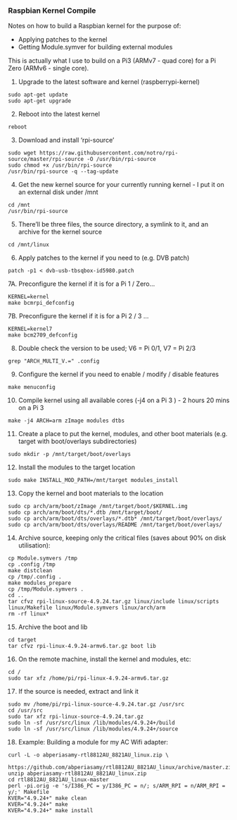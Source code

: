 ### Raspbian Kernel Compile
Notes on how to build a Raspbian kernel for the purpose of:
* Applying patches to the kernel
* Getting Module.symver for building external modules

This is actually what I use to build on a Pi3 (ARMv7 - quad core) for a Pi Zero (ARMv6 - single core).

1. Upgrade to the latest software and kernel (raspberrypi-kernel) 
```
sudo apt-get update 
sudo apt-get upgrade
```

2. Reboot into the latest kernel
```
reboot
```

3. Download and install ‘rpi-source’
```
sudo wget https://raw.githubusercontent.com/notro/rpi-source/master/rpi-source -O /usr/bin/rpi-source 
sudo chmod +x /usr/bin/rpi-source
/usr/bin/rpi-source -q --tag-update
```

4. Get the new kernel source for your currently running kernel - I put it on an external disk under /mnt
```
cd /mnt
/usr/bin/rpi-source
```

5. There’ll be three files, the source directory, a symlink to it, and an archive for the kernel source
```
cd /mnt/linux
```

6. Apply patches to the kernel if you need to (e.g. DVB patch)
```
patch -p1 < dvb-usb-tbsqbox-id5980.patch
```

7A. Preconfigure the kernel if it is for a Pi 1 / Zero…
```
KERNEL=kernel
make bcmrpi_defconfig
```

7B. Preconfigure the kernel if it is for a Pi 2 / 3 …
```
KERNEL=kernel7
make bcm2709_defconfig
```

8. Double check the version to be used; V6 = Pi 0/1, V7 = Pi 2/3
```
grep "ARCH_MULTI_V.=" .config
```

9. Configure the kernel if you need to enable / modify / disable features
```
make menuconfig
```

10. Compile kernel using all available cores (-j4 on a Pi 3 ) - 2 hours  20 mins on a Pi 3
```
make -j4 ARCH=arm zImage modules dtbs
```

11. Create a place to put the kernel, modules, and other boot materials (e.g. target with boot/overlays subdirectories) 
```
sudo mkdir -p /mnt/target/boot/overlays
```

12. Install the modules to the target location 
```
sudo make INSTALL_MOD_PATH=/mnt/target modules_install
```

13. Copy the kernel and boot materials to the location
```
sudo cp arch/arm/boot/zImage /mnt/target/boot/$KERNEL.img
sudo cp arch/arm/boot/dts/*.dtb /mnt/target/boot/
sudo cp arch/arm/boot/dts/overlays/*.dtb* /mnt/target/boot/overlays/
sudo cp arch/arm/boot/dts/overlays/README /mnt/target/boot/overlays/
```

14. Archive source, keeping only the critical files (saves about 90% on disk utilisation):
```
cp Module.symvers /tmp
cp .config /tmp
make distclean
cp /tmp/.config .
make modules_prepare
cp /tmp/Module.symvers .
cd ..
tar cfvz rpi-linux-source-4.9.24.tar.gz linux/include linux/scripts linux/Makefile linux/Module.symvers linux/arch/arm
rm -rf linux*
```

15. Archive the boot and lib
```
cd target
tar cfvz rpi-linux-4.9.24-armv6.tar.gz boot lib
```

16. On the remote machine, install the kernel and modules, etc:
```
cd /
sudo tar xfz /home/pi/rpi-linux-4.9.24-armv6.tar.gz
```

17. If the source is needed, extract and link it
```
sudo mv /home/pi/rpi-linux-source-4.9.24.tar.gz /usr/src
cd /usr/src
sudo tar xfz rpi-linux-source-4.9.24.tar.gz
sudo ln -sf /usr/src/linux /lib/modules/4.9.24+/build
sudo ln -sf /usr/src/linux /lib/modules/4.9.24+/source
```

18. Example: Building a module for my AC Wifi adapter:
```
curl -L -o abperiasamy-rtl8812AU_8821AU_linux.zip \
    https://github.com/abperiasamy/rtl8812AU_8821AU_linux/archive/master.zip
unzip abperiasamy-rtl8812AU_8821AU_linux.zip
cd rtl8812AU_8821AU_linux-master
perl -pi.orig -e 's/I386_PC = y/I386_PC = n/; s/ARM_RPI = n/ARM_RPI = y/;' Makefile
KVER="4.9.24+" make clean
KVER="4.9.24+" make
KVER="4.9.24+" make install
```
